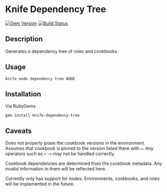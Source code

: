 Knife Dependency Tree
=====================

[![Gem Version](https://badge.fury.io/rb/knife-dependency-tree.png)](http://badge.fury.io/rb/knife-dependency-tree)
[![Build Status](https://travis-ci.org/apeschel/knife-dependency-tree.png?branch=master)](https://travis-ci.org/apeschel/knife-dependency-tree)


Description
-----------
Generates a dependency tree of roles and cookbooks.

Usage
-----

```
knife node dependency tree NODE
```

Installation
------------
Via RubyGems
```
gem install knife-dependency-tree
```

Caveats 
-------
Does not properly prase the cookbook versions in the environment. Assumes that
cookbook is pinned to the version listed there with `=`. Any operators such as
`>` `~>` may not be handled correctly.

Cookbook dependencies are determined from the cookbook metadata. Any invalid
information in them will be reflected here.

Currently only has support for nodes. Environments, cookbooks, and roles will
be implemented in the future.
